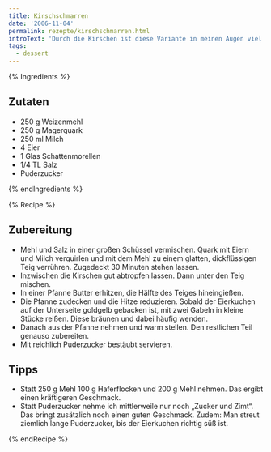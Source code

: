 ```yaml
---
title: Kirschschmarren
date: '2006-11-04'
permalink: rezepte/kirschschmarren.html
introText: 'Durch die Kirschen ist diese Variante in meinen Augen viel schmackhafter und "leichter" als der ursprüngliche Kaiserschmarrn.'
tags:
  - dessert
---
```


{% Ingredients %}

## Zutaten

- 250 g Weizenmehl
- 250 g Magerquark
- 250 ml Milch
- 4 Eier
- 1 Glas Schattenmorellen
- 1/4 TL Salz
- Puderzucker

{% endIngredients %}

{% Recipe %}

## Zubereitung

- Mehl und Salz in einer großen Schüssel vermischen. Quark mit Eiern und Milch verquirlen und mit dem Mehl zu einem glatten, dickflüssigen Teig verrühren. Zugedeckt 30 Minuten stehen lassen.
- Inzwischen die Kirschen gut abtropfen lassen. Dann unter den Teig mischen.
- In einer Pfanne Butter erhitzen, die Hälfte des Teiges hineingießen.
- Die Pfanne zudecken und die Hitze reduzieren. Sobald der Eierkuchen auf der Unterseite goldgelb gebacken ist, mit zwei Gabeln in kleine Stücke reißen. Diese bräunen und dabei häufig wenden.
- Danach aus der Pfanne nehmen und warm stellen. Den restlichen Teil genauso zubereiten.
- Mit reichlich Puderzucker bestäubt servieren.

## Tipps

- Statt 250 g Mehl 100 g Haferflocken und 200 g Mehl nehmen. Das ergibt einen kräftigeren Geschmack.
- Statt Puderzucker nehme ich mittlerweile nur noch „Zucker und Zimt“. Das bringt zusätzlich noch einen guten Geschmack. Zudem: Man streut ziemlich lange Puderzucker, bis der Eierkuchen richtig süß ist.

{% endRecipe %}

